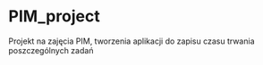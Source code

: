 # PIM_project
Projekt na zajęcia PIM, tworzenia aplikacji do zapisu czasu trwania poszczególnych zadań
